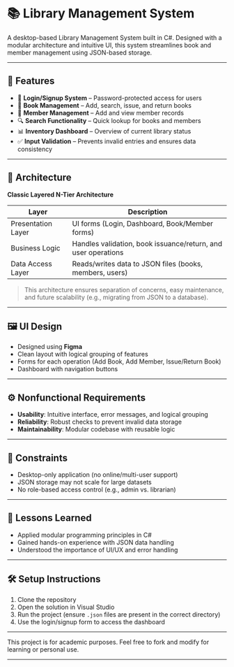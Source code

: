 # 📚 Library Management System

A desktop-based Library Management System built in C#. Designed with a modular architecture and intuitive UI, this system streamlines book and member management using JSON-based storage.

---

## 🚀 Features

- 🔐 **Login/Signup System** – Password-protected access for users  
- 📖 **Book Management** – Add, search, issue, and return books  
- 👤 **Member Management** – Add and view member records  
- 🔍 **Search Functionality** – Quick lookup for books and members  
- 📊 **Inventory Dashboard** – Overview of current library status  
- ✅ **Input Validation** – Prevents invalid entries and ensures data consistency  

---

## 🧱 Architecture

**Classic Layered N-Tier Architecture**

| Layer               | Description                                                                 |
|--------------------|-----------------------------------------------------------------------------|
| Presentation Layer | UI forms (Login, Dashboard, Book/Member forms)                              |
| Business Logic     | Handles validation, book issuance/return, and user operations               |
| Data Access Layer  | Reads/writes data to JSON files (books, members, users)                     |

> This architecture ensures separation of concerns, easy maintenance, and future scalability (e.g., migrating from JSON to a database).

---

## 🖼️ UI Design

- Designed using **Figma**
- Clean layout with logical grouping of features
- Forms for each operation (Add Book, Add Member, Issue/Return Book)
- Dashboard with navigation buttons

---
## ⚙️ Nonfunctional Requirements

- **Usability**: Intuitive interface, error messages, and logical grouping  
- **Reliability**: Robust checks to prevent invalid data storage  
- **Maintainability**: Modular codebase with reusable logic  

---

## 📌 Constraints

- Desktop-only application (no online/multi-user support)  
- JSON storage may not scale for large datasets  
- No role-based access control (e.g., admin vs. librarian)

---

## 🧪 Lessons Learned

- Applied modular programming principles in C#
- Gained hands-on experience with JSON data handling 
- Understood the importance of UI/UX and error handling

---

## 🛠️ Setup Instructions

1. Clone the repository  
2. Open the solution in Visual Studio  
3. Run the project (ensure `.json` files are present in the correct directory)  
4. Use the login/signup form to access the dashboard

---

This project is for academic purposes. Feel free to fork and modify for learning or personal use.

---
